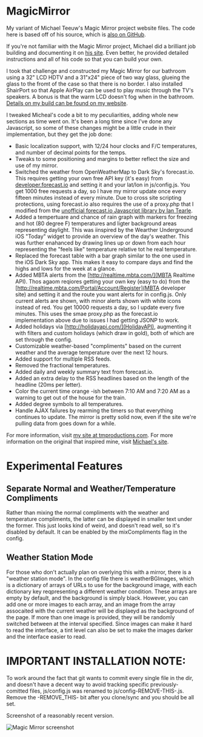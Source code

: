 # MagicMirror
My variant of Michael Teeuw's Magic Mirror project website files.  The code here is based off of his source, which is [also on GitHub](https://github.com/MichMich/MagicMirror).

If you're not familiar with the Magic Mirror project, Michael did a brilliant job building and documenting
it on [his site](http://michaelteeuw.nl/tagged/magicmirror).  Even better, he provided detailed instructions
and all of his code so that you can build your own.

I took that challenge and constructed my Magic Mirror for our bathroom using a 32" LCD HDTV and a 31"x24" piece
of two way glass, glueing the glass to the fromt of the case so that there is no border.  I also installed
ShairPort so that Apple AirPlay can be used to play music through the TV's speakers.  A bonus is that the
warm LCD doesn't fog when in the bathroom.  [Details on my build can be found on my website](http://www.tmproductions.com/projects-blog/2015/8/29/magic-mirror).

I tweaked Micheal's code a bit to my peculiarities, adding whole new sections as time went on.  It's been a long time since I've done any Javascript, so some of these changes might be a little crude in their implementation, but they get the job done:
- Basic localization support, with 12/24 hour clocks and F/C temperatures, and number of decimal points for the temps.
- Tweaks to some positioning and margins to better reflect the size and use of my mirror.
- Switched the weather from OpenWeatherMap to Dark Sky's forecast.io.  This requires getting your own
free API key (it's easy) from [developer.forecast.io](developer.forecast.io) and setting it and your lat/lon in js/config.js.
You get 1000 free requests a day, so I have my mirror update once every fifteen minutes instead of
every minute.  Due to cross site scripting protections, using forecast.io also requires the use of
a proxy.php that I modified from the [unofficial forecast.io Javascript library by Ian Tearle](https://github.com/iantearle/forecast.io-javascript-api).
- Added a tempertuare and chance of rain graph with markers for freezing and hot (80 degree F) temperatures and ligter background areas representing daylight.  This was iinspired by the Wearther Underground iOS "Today" widget to provide an overview of the day's weather.  This was further enahanced by drawing lines up or down from each hour representing the "feels like" temperature relative tot he real temperature.
- Replaced the forecast table with a bar graph similar to the one used in the iOS Dark Sky app.  This makes it easy to compare days and find the highs and lows for the week at a glance.
- Added MBTA alerts from the [http://realtime.mbta.com/](MBTA Realtime API).  Thos agaom reqiores getting your own key (easy to do) from the [http://realtime.mbta.com/Portal/Account/Register](MBTA developer site) and setting it and the route you want alerts for in config.js.  Only current alerts are shown, with minor alerts shown with white icons instead of red.  You get 10000 requests a day, so I update every five minutes.  This uses the smae proxy.php as the forecast.io implementation above due to issues I had getting JSONP to work.
- Added holidays via [http://holidayapi.com/](HolidayAPI), augmenting it with filters and custom holidays
(which draw in gold), both of which are set through the config.
- Customizable weather-based "compliments" based on the current weather and the average temperature over the next 12 hours.
- Added support for multiple RSS feeds.
- Removed the fractional temperatures.
- Added daily and weekly summary text from forecast.io.
- Added an extra delay to the RSS headlines based on the length of the headline (20ms per letter).
- Color the current time orange -ish between 7:10 AM and 7:20 AM as a warning to get out of the house for the train.
- Added degree symbols to all temperatures.
- Handle AJAX failures by rearming the timers so that everything continues to update.  The mirror is pretty solid now, even if the site we're pulling data from goes down for a while.

For more information, visit [my site at tmproductions.com](http://www.tmproductions.com/projects-blog/2015/8/29/magic-mirror). For more information on the original that inspired mine, visit [Michael's site](http://michaelteeuw.nl/tagged/magicmirror).

# Experimental Features

## Separate Normal and Weather/Temperature Compliments
Rather than mixing the normal compliments with the weather and temperature compliments, the latter can be displayed in smaller text under the former.  This just looks kind of weird, and doesn't read well, so it's disabled by default.  It can be enabled by the mixCompliments flag in the config.

## Weather Station Mode
For those who don't actually plan on overlying this with a mirror, there is a "weather station mode".  In the config file there is weatherBGImages, which is a dictionary of arrays of URLs to use for the background image, with each dictionary key reqpresenting a different weather condition.  These arrays are empty by default, and the background is simply black.  However, you can add one or more images to each array, and an image from the array assocaited with the current weather will be displaeyd as the background of the page.  If more than one image is provided, they will be randomly switched between at the interval specified.  Since images can make it hard to read the interface, a tint level can also be set to make the images darker and the interface easier to read.

# IMPORTANT INSTALLATION NOTE:
To work around the fact that git wants to commit every single file in the dir, and doesn't have a decent
way to avoid tracking specific previously-comitted files, js/config.js was renamed to js/config-REMOVE-THIS-.js.  Remove the
-REMOVE_THIS- bit after you clone/sync and you should be all set.


Screenshot of a reasonably recent version.

![Magic Mirror screenshot](http://static1.squarespace.com/static/510dbdc1e4b037c811a42c5a/t/567f18e9c647adf832f21589/1451170026691/MagicMirrorExample.png)
